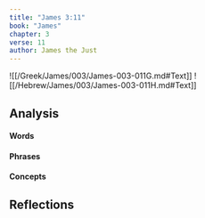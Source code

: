 ```yaml
---
title: "James 3:11"
book: "James"
chapter: 3
verse: 11
author: James the Just
---
```

![[/Greek/James/003/James-003-011G.md#Text]]
![[/Hebrew/James/003/James-003-011H.md#Text]]

## Analysis

#### Words

#### Phrases

#### Concepts

## Reflections
